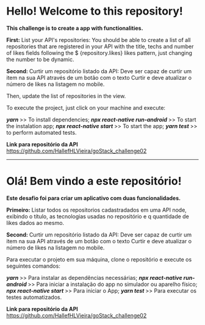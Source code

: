 <h1> Hello! Welcome to this repository! </h1>

<b> This challenge is to create a app with functionalities. </b>

<b>First:</b> List your API's repositories: You should be able to create a list of all repositories that are registered in your API with the title, techs and number of likes fields following the $ {repository.likes} likes pattern, just changing the number to be dynamic.

<b>Second: </b> Curtir um repositório listado da API: Deve ser capaz de curtir um item na sua API através de um botão com o texto Curtir e deve atualizar o número de likes na listagem no mobile.

Then, update the list of repositories in the view.

To execute the project, just click on your machine and execute:

<b><i> yarn </i></b> >> To install dependencies;
<b><i> npx react-native run-android </i></b> >> To start the instalation app;
<b><i> npx react-native start </i></b> >> To start the app;
<b><i> yarn test </i></b> >> to perform automated tests.

<b>Link para repositório da API </b> https://github.com/HallefHLVieira/goStack_challenge02

<hr>

<h1> Olá! Bem vindo a este repositório! </h1>

<b> Este desafio foi para criar um aplicativo com duas funcionalidades. </b>

<b>Primeiro:</b> Listar todos os repositorios cadastradados em uma API node, exibindo o título, as tecnologias
usadas no repositório e q quantidade de likes dados ao mesmo.

<b>Second: </b> Curtir um repositório listado da API: Deve ser capaz de curtir um item na sua API através de um botão com o texto Curtir e deve atualizar o número de likes na listagem no mobile.

Para executar o projeto em sua máquina, clone o repositório e execute os seguintes comandos:

<b><i> yarn </i></b> >> Para instalar as dependências necessárias;
<b><i> npx react-native run-android </i></b> >> Para iniciar a instalação do app no simulador ou aparelho físico;
<b><i> npx react-native start </i></b> >> Para iniciar o App;
<b><i> yarn test </i></b> >> Para executar os testes automatizados.

<b>Link para repositório da API </b> https://github.com/HallefHLVieira/goStack_challenge02
